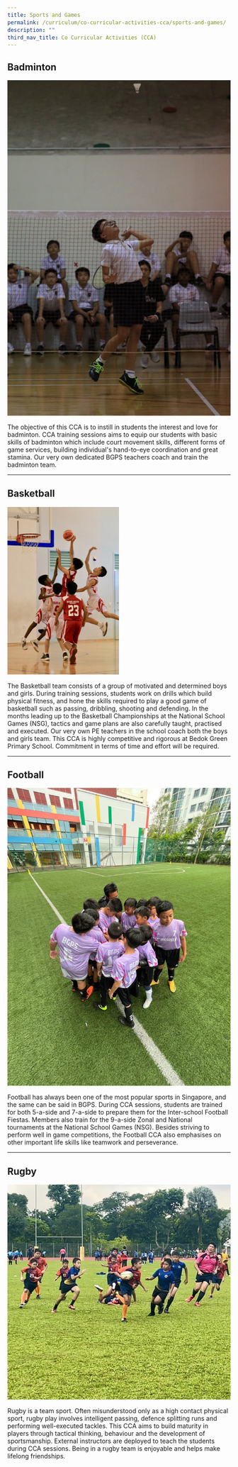 ```yaml
---
title: Sports and Games
permalink: /curriculum/co-curricular-activities-cca/sports-and-games/
description: ""
third_nav_title: Co Curricular Activities (CCA)
---
```

Badminton
---------

![](/images/badminton.JPG)

The objective of this CCA is to instill in students the interest and love for badminton. CCA training sessions aims to equip our students with basic skills of badminton which include court movement skills, different forms of game services, building individual's hand-to-eye coordination and great stamina. Our very own dedicated BGPS teachers coach and train the badminton team.  
  

* * *

  

Basketball
----------

<style>  
img {  
  display: block;  
  margin-left: auto;  
  margin-right: auto;  
}  
</style>  
<img src="/images/3E0A8426.jpeg" alt="Basketball" style="width:50%;">  
  


The Basketball team consists of a group of motivated and determined boys and girls. During training sessions, students work on drills which build physical fitness, and hone the skills required to play a good game of basketball such as passing, dribbling, shooting and defending. In the months leading up to the Basketball Championships at the National School Games (NSG), tactics and game plans are also carefully taught, practised and executed. Our very own PE teachers in the school coach both the boys and girls team. This CCA is highly competitive and rigorous at Bedok Green Primary School. Commitment in terms of time and effort will be required.  
  

* * *

Football
--------
![](/images/football.jfif)

Football has always been one of the most popular sports in Singapore, and the same can be said in BGPS. During CCA sessions, students are trained for both 5-a-side and 7-a-side to prepare them for the Inter-school Football Fiestas. Members also train for the 9-a-side Zonal and National tournaments at the National School Games (NSG). Besides striving to perform well in game competitions, the Football CCA also emphasises on other important life skills like teamwork and perseverance.  
  

* * *

Rugby
-----

![](/images/rugby%20jr%202.jpg)

Rugby is a team sport. Often misunderstood only as a high contact physical sport, rugby play involves intelligent passing, defence splitting runs and performing well-executed tackles. This CCA aims to build maturity in players through tactical thinking, behaviour and the development of sportsmanship. External instructors are deployed to teach the students during CCA sessions. Being in a rugby team is enjoyable and helps make lifelong friendships.